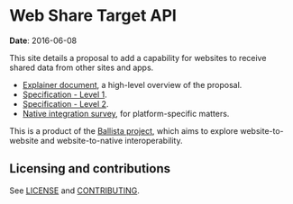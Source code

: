 # Web Share Target API

**Date**: 2016-06-08

This site details a proposal to add a capability for websites to receive shared
data from other sites and apps.

* [Explainer document](docs/explainer.md), a high-level overview of the proposal.
* [Specification - Level 1](https://wicg.github.io/web-share-target/).
* [Specification - Level 2](https://wicg.github.io/web-share-target/level-2/).
* [Native integration survey](docs/native.md), for platform-specific matters.

This is a product of the [Ballista
project](https://github.com/chromium/ballista), which aims to explore
website-to-website and website-to-native interoperability.


## Licensing and contributions

See [LICENSE](LICENSE.md) and [CONTRIBUTING](CONTRIBUTING.md).
